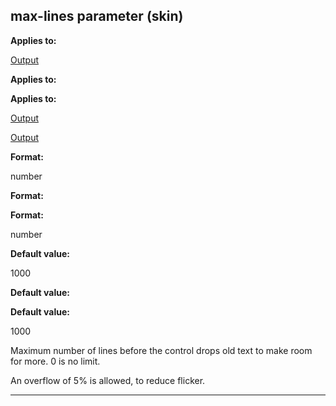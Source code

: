 

 max-lines parameter (skin)
----------------------------




**Applies to:** 


[Output](#/{skin}/control/output) 



**Applies to:** 

**Applies to:**

[Output](#/{skin}/control/output) 

[Output](#/{skin}/control/output)


**Format:** 


 number
 


**Format:** 

**Format:**

 number



**Default value:** 


 1000
 


**Default value:** 

**Default value:**

 1000


 Maximum number of lines before the control drops old text to make room for more. 0 is no limit.




 An overflow of 5% is allowed, to reduce flicker.





---


